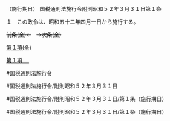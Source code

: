 （施行期日）
国税通則法施行令附則昭和５２年３月３１日第１条

１　この政令は、昭和五十二年四月一日から施行する。

~~前条(全)←~~　~~→次条(全)~~

[第１項(全)](国税通則法施行＿令附則昭和５２年３月３１日第１条第１項_.md)  

[第１項 　 ](国税通則法施行＿令附則昭和５２年３月３１日第１条第１項.md)  

#国税通則法施行令

#国税通則法施行令/附則昭和５２年３月３１日

#国税通則法施行令/附則昭和５２年３月３１日/第１条（施行期日）

#国税通則法施行令/附則昭和５２年３月３１日/第１条（施行期日）

